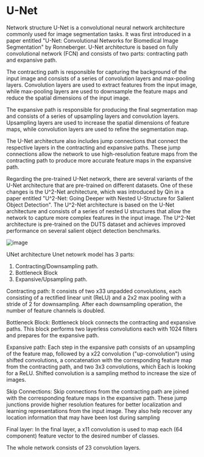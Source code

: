 # U-Net

Network structure
U-Net is a convolutional neural network architecture commonly used for image segmentation tasks. It was first introduced in a paper entitled "U-Net: Convolutional Networks for Biomedical Image Segmentation" by Ronneberger. U-Net architecture is based on fully convolutional network (FCN) and consists of two parts: contracting path and expansive path.

The contracting path is responsible for capturing the background of the input image and consists of a series of convolution layers and max-pooling layers. Convolution layers are used to extract features from the input image, while max-pooling layers are used to downsample the feature maps and reduce the spatial dimensions of the input image.

The expansive path is responsible for producing the final segmentation map and consists of a series of upsampling layers and convolution layers. Upsampling layers are used to increase the spatial dimensions of feature maps, while convolution layers are used to refine the segmentation map.

The U-Net architecture also includes jump connections that connect the respective layers in the contracting and expansive paths. These jump connections allow the network to use high-resolution feature maps from the contracting path to produce more accurate feature maps in the expansive path.

Regarding the pre-trained U-Net network, there are several variants of the U-Net architecture that are pre-trained on different datasets. One of these changes is the U^2-Net architecture, which was introduced by Qin in a paper entitled "U^2-Net: Going Deeper with Nested U-Structure for Salient Object Detection". The U^2-Net architecture is based on the U-Net architecture and consists of a series of nested U structures that allow the network to capture more complex features in the input image. The U^2-Net architecture is pre-trained on the DUTS dataset and achieves improved performance on several salient object detection benchmarks.




![image](https://github.com/Armin-Abdollahi/U-Net/assets/103449830/9b9a1c88-ddc8-41d9-ba6b-4f3bc943f007)




UNet architecture
Unet netowrk model has 3 parts:

1. Contracting/Downsampling path.
2. Bottleneck Block
3. Expansive/Upsampling path.


Contracting path:
It consists of two x33 unpadded convolutions, each consisting of a rectified linear unit (ReLU) and a 2x2 max pooling with a stride of 2 for downsampling. After each downsampling operation, the number of feature channels is doubled.

Bottleneck Block:
Bottleneck block connects the contracting and expansive paths. This block performs two layerless convolutions each with 1024 filters and prepares for the expansive path.

Expansive path:
Each step in the expansive path consists of an upsampling of the feature map, followed by a x22 convolution ("up-convolution") using shifted convolutions, a concatenation with the corresponding feature map from the contracting path, and two 3x3 convolutions, which Each is looking for a ReLU. Shifted convolution is a sampling method to increase the size of images.

Skip Connections:
Skip connections from the contracting path are joined with the corresponding feature maps in the expansive path. These jump junctions provide higher resolution features for better localization and learning representations from the input image. They also help recover any location information that may have been lost during sampling

Final layer:
In the final layer, a x11 convolution is used to map each (64 component) feature vector to the desired number of classes.

The whole network consists of 23 convolution layers.
